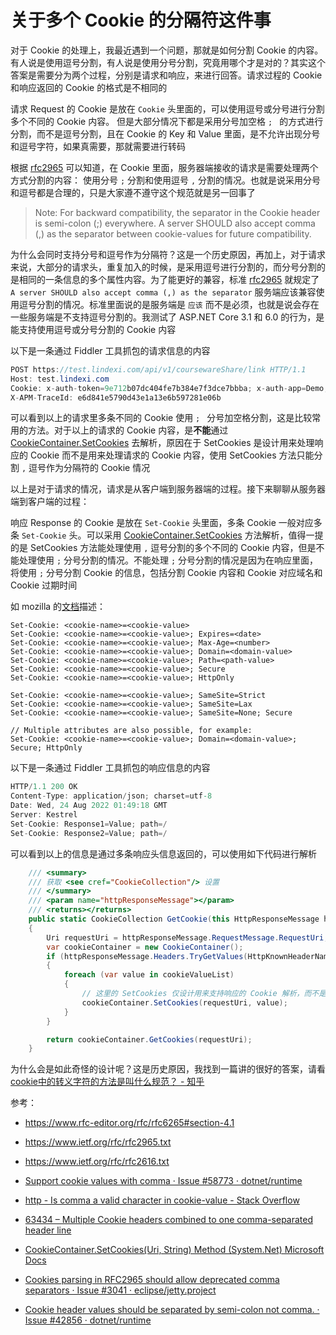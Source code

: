 # 关于多个 Cookie 的分隔符这件事

对于 Cookie 的处理上，我最近遇到一个问题，那就是如何分割 Cookie 的内容。有人说是使用逗号分割，有人说是使用分号分割，究竟用哪个才是对的？其实这个答案是需要分为两个过程，分别是请求和响应，来进行回答。请求过程的 Cookie 和响应返回的 Cookie 的格式是不相同的

<!--more-->
<!-- 发布 -->
<!-- 博客 -->

请求 Request 的 Cookie 是放在 `Cookie` 头里面的，可以使用逗号或分号进行分割多个不同的 Cookie 内容。 但是大部分情况下都是采用分号加空格 `; ` 的方式进行分割，而不是逗号分割，且在 Cookie 的 Key 和 Value 里面，是不允许出现分号和逗号字符，如果真需要，那就需要进行转码

根据 [rfc2965](https://www.ietf.org/rfc/rfc2965.txt) 可以知道，在 Cookie 里面，服务器端接收的请求是需要处理两个方式分割的内容： 使用分号 `;` 分割和使用逗号 `,` 分割的情况。也就是说采用分号和逗号都是合理的，只是大家遵不遵守这个规范就是另一回事了

>   Note: For backward compatibility, the separator in the Cookie header
>   is semi-colon (;) everywhere.  A server SHOULD also accept comma (,)
>   as the separator between cookie-values for future compatibility.

为什么会同时支持分号和逗号作为分隔符？这是一个历史原因，再加上，对于请求来说，大部分的请求头，重复加入的时候，是采用逗号进行分割的，而分号分割的是相同的一条信息的多个属性内容。为了能更好的兼容，标准 [rfc2965](https://www.ietf.org/rfc/rfc2965.txt) 就规定了 `A server SHOULD also accept comma (,) as the separator` 服务端应该兼容使用逗号分割的情况。标准里面说的是服务端是 `应该` 而不是必须，也就是说会存在一些服务端是不支持逗号分割的。我测试了 ASP.NET Core 3.1 和 6.0 的行为，是能支持使用逗号或分号分割的 Cookie 内容

以下是一条通过 Fiddler 工具抓包的请求信息的内容

```csharp
POST https://test.lindexi.com/api/v1/coursewareShare/link HTTP/1.1
Host: test.lindexi.com
Cookie: x-auth-token=9e712b07dc404fe7b384e7f3dce7bbba; x-auth-app=Demo; x-auth-brand=; client_version=5.2.2.123; client_build_version=95228; client_flags=tabs
X-APM-TraceId: e6d841e5790d43e1a13e6b597281e06b
```

可以看到以上的请求里多条不同的 Cookie 使用 `; ` 分号加空格分割，这是比较常用的方法。对于以上的请求的 Cookie 内容，是**不能**通过 [CookieContainer.SetCookies](https://docs.microsoft.com/en-us/dotnet/api/system.net.cookiecontainer.setcookies?view=net-6.0) 去解析，原因在于 SetCookies 是设计用来处理响应的 Cookie 而不是用来处理请求的 Cookie 内容，使用 SetCookies 方法只能分割 `,` 逗号作为分隔符的 Cookie 情况

以上是对于请求的情况，请求是从客户端到服务器端的过程。接下来聊聊从服务器端到客户端的过程：

响应 Response 的 Cookie 是放在 `Set-Cookie` 头里面，多条 Cookie 一般对应多条 `Set-Cookie` 头。可以采用 [CookieContainer.SetCookies](https://docs.microsoft.com/en-us/dotnet/api/system.net.cookiecontainer.setcookies?view=net-6.0) 方法解析，值得一提的是 SetCookies 方法能处理使用 `,` 逗号分割的多个不同的 Cookie 内容，但是不能处理使用 `;` 分号分割的情况。不能处理 `;` 分号分割的情况是因为在响应里面，将使用 `;` 分号分割 Cookie 的信息，包括分割 Cookie 内容和 Cookie 对应域名和 Cookie 过期时间

如 mozilla 的[文档](https://developer.mozilla.org/en-US/docs/Web/HTTP/Headers/Set-Cookie)描述：

<!-- ![](image/关于多个 Cookie 的分隔符这件事/关于多个 Cookie 的分隔符这件事0.png) -->

```
Set-Cookie: <cookie-name>=<cookie-value>
Set-Cookie: <cookie-name>=<cookie-value>; Expires=<date>
Set-Cookie: <cookie-name>=<cookie-value>; Max-Age=<number>
Set-Cookie: <cookie-name>=<cookie-value>; Domain=<domain-value>
Set-Cookie: <cookie-name>=<cookie-value>; Path=<path-value>
Set-Cookie: <cookie-name>=<cookie-value>; Secure
Set-Cookie: <cookie-name>=<cookie-value>; HttpOnly

Set-Cookie: <cookie-name>=<cookie-value>; SameSite=Strict
Set-Cookie: <cookie-name>=<cookie-value>; SameSite=Lax
Set-Cookie: <cookie-name>=<cookie-value>; SameSite=None; Secure

// Multiple attributes are also possible, for example:
Set-Cookie: <cookie-name>=<cookie-value>; Domain=<domain-value>; Secure; HttpOnly
```

以下是一条通过 Fiddler 工具抓包的响应信息的内容

```csharp
HTTP/1.1 200 OK
Content-Type: application/json; charset=utf-8
Date: Wed, 24 Aug 2022 01:49:18 GMT
Server: Kestrel
Set-Cookie: Response1=Value; path=/
Set-Cookie: Response2=Value; path=/
```

可以看到以上的信息是通过多条响应头信息返回的，可以使用如下代码进行解析

```csharp
    /// <summary>
    /// 获取 <see cref="CookieCollection"/> 设置
    /// </summary>
    /// <param name="httpResponseMessage"></param>
    /// <returns></returns>
    public static CookieCollection GetCookie(this HttpResponseMessage httpResponseMessage)
    {
        Uri requestUri = httpResponseMessage.RequestMessage.RequestUri;
        var cookieContainer = new CookieContainer();
        if (httpResponseMessage.Headers.TryGetValues(HttpKnownHeaderNames.SetCookie, out var cookieValueList))
        {
            foreach (var value in cookieValueList)
            {
                // 这里的 SetCookies 仅设计用来支持响应的 Cookie 解析，而不是请求的 Cookie 解析
                cookieContainer.SetCookies(requestUri, value);
            }
        }

        return cookieContainer.GetCookies(requestUri);
    }
```

为什么会是如此奇怪的设计呢？这是历史原因，我找到一篇讲的很好的答案，请看 [cookie中的转义字符的方法是叫什么规范？ - 知乎](https://www.zhihu.com/question/46672990/answer/102290211 )

参考：

- <https://www.rfc-editor.org/rfc/rfc6265#section-4.1>
- <https://www.ietf.org/rfc/rfc2965.txt>
- <https://www.ietf.org/rfc/rfc2616.txt>

- [Support cookie values with comma · Issue #58773 · dotnet/runtime](https://github.com/dotnet/runtime/issues/58773 )
- [http - Is comma a valid character in cookie-value - Stack Overflow](https://stackoverflow.com/questions/25387340/is-comma-a-valid-character-in-cookie-value )
- [63434 – Multiple Cookie headers combined to one comma-separated header line](https://bz.apache.org/bugzilla/show_bug.cgi?id=63434 )
- [CookieContainer.SetCookies(Uri, String) Method (System.Net) Microsoft Docs](https://docs.microsoft.com/en-us/dotnet/api/system.net.cookiecontainer.setcookies?view=net-6.0 )
- [Cookies parsing in RFC2965 should allow deprecated comma separators · Issue #3041 · eclipse/jetty.project](https://github.com/eclipse/jetty.project/issues/3041 )
- [Cookie header values should be separated by semi-colon not comma. · Issue #42856 · dotnet/runtime](https://github.com/dotnet/runtime/issues/42856 )